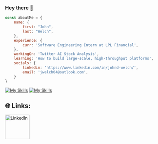 ### Hey there 👋

```javascript
const aboutMe = {
    name: {
        first: "John",
        last: "Welch", 
    },
    experience: {
        curr: 'Software Engineering Intern at LPL Financial',
    },
    workingOn: 'Twitter AI Stock Analysis',
    learning: 'How to build large-scale, high-throughput platforms',
    socials: {
        linkedin: 'https://www.linkedin.com/in/johnd-welch/',
        email: 'jwelch04@outlook.com',
    }
}
```

[![My Skills](https://skillicons.dev/icons?i=fastapi,flask,nodejs,html,linux,docker,aws,gcp,azure,heroku,nginx,vercel)](https://davidpeterson.me)
[![My Skills](https://skillicons.dev/icons?i=git,github,gitlab,py,java,js,mongodb,mysql,golang,javascript,postgres,linux,postman,vscode)](https://davidpeterson.me)


## 🌐 Links:
<a href="https://www.linkedin.com/in/johnd-welch/">
  <img
    src="https://custom-icon-badges.demolab.com/badge/LinkedIn-0A66C2?logo=linkedin-white&logoColor=fff"
    alt="LinkedIn"
    width="80"
  />
</a>
